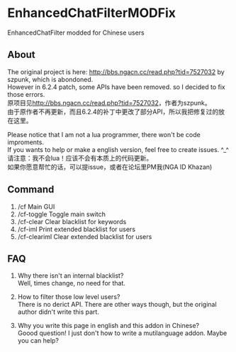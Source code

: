 # EnhancedChatFilterMODFix
EnhancedChatFilter modded for Chinese users

About
-----

The original project is here: <http://bbs.ngacn.cc/read.php?tid=7527032> by szpunk, which is abondoned.<br />
However in 6.2.4 patch, some APIs have been removed. so I decided to fix those errors.<br />
原项目见<http://bbs.ngacn.cc/read.php?tid=7527032>，作者为szpunk。<br />
由于原作者不再更新，而且6.2.4的补丁中更改了部分API，所以我把修复过的放在这里。<br />

Please notice that I am not a lua programmer, there won't be code improments.<br />
If you wants to help or make a english version, feel free to create issues. ^_^<br />
请注意：我不会lua！应该不会有本质上的代码更新。<br />
如果你愿意帮忙的话，可以提issue，或者在论坛里PM我(NGA ID Khazan)<br />

Command
-------
1. /cf           Main GUI<br />
2. /cf-toggle    Toggle main switch<br />
3. /cf-clear     Clear blacklist for keywords<br />
4. /cf-iml       Print extended blacklist for users<br />
5. /cf-cleariml  Clear extended blacklist for users<br />

FAQ
---

1. Why there isn't an internal blacklist?<br />
Well, times change, no need for that.

2. How to filter those low level users?<br />
There is no derict API. There are other ways though, but the original author didn't write this part.

3. Why you write this page in english and this addon in Chinese?<br />
Goood question! I just don't how to write a mutilanguage addon. Maybe you can help?
